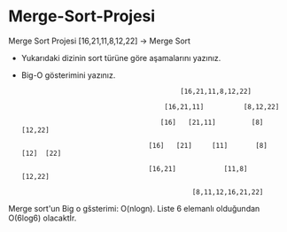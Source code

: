 # Merge-Sort-Projesi
Merge Sort Projesi
[16,21,11,8,12,22] -> Merge Sort

* Yukarıdaki dizinin sort türüne göre aşamalarını yazınız.

* Big-O gösterimini yazınız.
             
             
                                              [16,21,11,8,12,22]
                                            
                                          [16,21,11]          [8,12,22]
                                            
                                         [16]   [21,11]         [8]  [12,22]
                                            
                                      [16]   [21]     [11]       [8]   [12]  [22]
                                       
                                      [16,21]            [11,8]        [12,22]
                                      
                                                 [8,11,12,16,21,22]


Merge sort'un Big o gšsterimi: O(nlogn). Liste 6 elemanlı olduğundan O(6log6) olacaktİr.
